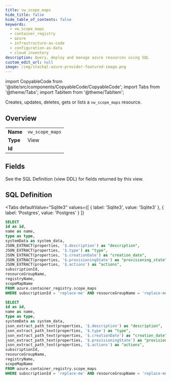 ```yaml
--- 
title: vw_scope_maps
hide_title: false
hide_table_of_contents: false
keywords:
  - vw_scope_maps
  - container_registry
  - azure
  - infrastructure-as-code
  - configuration-as-data
  - cloud inventory
description: Query, deploy and manage azure resources using SQL
custom_edit_url: null
image: /img/stackql-azure-provider-featured-image.png
---
```


import CopyableCode from '@site/src/components/CopyableCode/CopyableCode';
import Tabs from '@theme/Tabs';
import TabItem from '@theme/TabItem';

Creates, updates, deletes, gets or lists a <code>vw_scope_maps</code> resource.

## Overview
<table><tbody>
<tr><td><b>Name</b></td><td><code>vw_scope_maps</code></td></tr>
<tr><td><b>Type</b></td><td>View</td></tr>
<tr><td><b>Id</b></td><td><CopyableCode code="azure.container_registry.vw_scope_maps" /></td></tr>
</tbody></table>

## Fields

See the SQL Definition (view DDL) for fields returned by this view.

## SQL Definition

<Tabs
defaultValue="Sqlite3"
values={[
{ label: 'Sqlite3', value: 'Sqlite3' },
{ label: 'Postgres', value: 'Postgres' }
]}
>
<TabItem value="Sqlite3">

```sql
SELECT
id as id,
name as name,
type as type,
systemData as system_data,
JSON_EXTRACT(properties, '$.description') as "description",
JSON_EXTRACT(properties, '$.type') as "type",
JSON_EXTRACT(properties, '$.creationDate') as "creation_date",
JSON_EXTRACT(properties, '$.provisioningState') as "provisioning_state",
JSON_EXTRACT(properties, '$.actions') as "actions",
subscriptionId,
resourceGroupName,
registryName,
scopeMapName
FROM azure.container_registry.scope_maps
WHERE subscriptionId = 'replace-me' AND resourceGroupName = 'replace-me' AND registryName = 'replace-me';
```

</TabItem>
<TabItem value="Postgres">

```sql
SELECT
id as id,
name as name,
type as type,
systemData as system_data,
json_extract_path_text(properties, '$.description') as "description",
json_extract_path_text(properties, '$.type') as "type",
json_extract_path_text(properties, '$.creationDate') as "creation_date",
json_extract_path_text(properties, '$.provisioningState') as "provisioning_state",
json_extract_path_text(properties, '$.actions') as "actions",
subscriptionId,
resourceGroupName,
registryName,
scopeMapName
FROM azure.container_registry.scope_maps
WHERE subscriptionId = 'replace-me' AND resourceGroupName = 'replace-me' AND registryName = 'replace-me';
```

</TabItem>
</Tabs>

